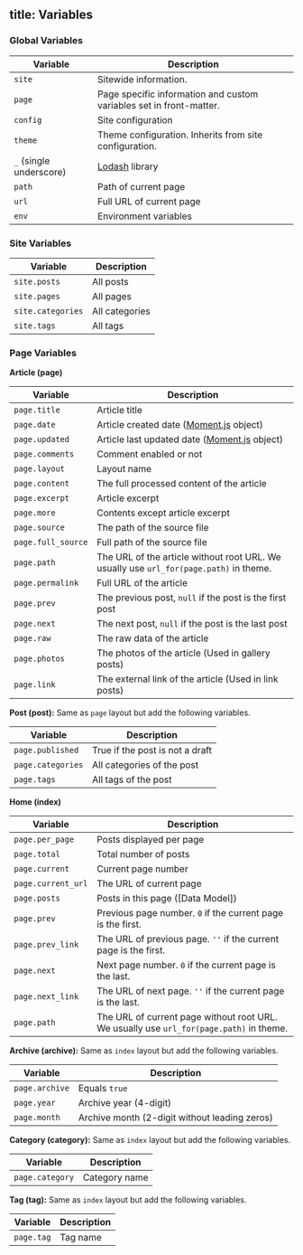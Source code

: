 title: Variables
---
### Global Variables

Variable | Description
--- | ---
`site` | Sitewide information.
`page` | Page specific information and custom variables set in front-matter.
`config` | Site configuration
`theme` | Theme configuration. Inherits from site configuration.
`_` (single underscore) | [Lodash] library
`path` | Path of current page
`url` | Full URL of current page
`env` | Environment variables

### Site Variables

Variable | Description
--- | ---
`site.posts` | All posts
`site.pages` | All pages
`site.categories` | All categories
`site.tags` | All tags

### Page Variables

**Article (page)**

Variable | Description
--- | ---
`page.title` | Article title
`page.date` | Article created date ([Moment.js] object)
`page.updated` | Article last updated date ([Moment.js] object)
`page.comments` | Comment enabled or not
`page.layout` | Layout name
`page.content` | The full processed content of the article
`page.excerpt` | Article excerpt
`page.more` | Contents except article excerpt
`page.source` | The path of the source file
`page.full_source` | Full path of the source file
`page.path` | The URL of the article without root URL. We usually use `url_for(page.path)` in theme.
`page.permalink` | Full URL of the article
`page.prev` | The previous post, `null` if the post is the first post
`page.next` | The next post, `null` if the post is the last post
`page.raw` | The raw data of the article
`page.photos` | The photos of the article (Used in gallery posts)
`page.link` | The external link of the article (Used in link posts)

**Post (post):** Same as `page` layout but add the following variables.

Variable | Description
--- | ---
`page.published` | True if the post is not a draft
`page.categories` | All categories of the post
`page.tags` | All tags of the post

**Home (index)**

Variable | Description
--- | ---
`page.per_page` | Posts displayed per page
`page.total` | Total number of posts
`page.current` | Current page number
`page.current_url` | The URL of current page
`page.posts` | Posts in this page ([Data Model])
`page.prev` | Previous page number. `0` if the current page is the first.
`page.prev_link` | The URL of previous page. `''` if the current page is the first.
`page.next` | Next page number. `0` if the current page is the last.
`page.next_link` | The URL of next page. `''` if the current page is the last.
`page.path` | The URL of current page without root URL. We usually use `url_for(page.path)` in theme.

**Archive (archive):** Same as `index` layout but add the following variables.

Variable | Description
--- | ---
`page.archive` | Equals `true`
`page.year` | Archive year (4-digit)
`page.month` | Archive month (2-digit without leading zeros)

**Category (category):** Same as `index` layout but add the following variables.

Variable | Description
--- | ---
`page.category` | Category name

**Tag (tag):** Same as `index` layout but add the following variables.

Variable | Description
--- | ---
`page.tag` | Tag name

[Lodash]: (http://lodash.com/)
[Moment.js]: http://momentjs.com/
